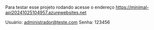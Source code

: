 Para testar esse projeto rodando acesse o endereço https://minimal-api20241025104957.azurewebsites.net

Usuário: administrador@teste.com
Senha: 123456
